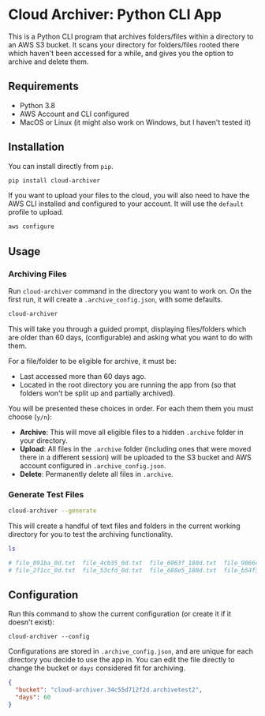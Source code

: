# Cloud Archiver: Python CLI App

This is a Python CLI program that archives folders/files within a directory to an AWS S3 bucket. It scans your directory for folders/files rooted there which haven't been accessed for a while, and gives you the option to archive and delete them.

## Requirements

* Python 3.8
* AWS Account and CLI configured
* MacOS or Linux (it might also work on Windows, but I haven't tested it)

## Installation

You can install directly from `pip`.

```bash
pip install cloud-archiver
```

If you want to upload your files to the cloud, you will also need to have the AWS CLI installed and configured to your account. It will use the `default` profile to upload.

```bash
aws configure
```

## Usage

### Archiving Files

Run `cloud-archiver` command in the directory you want to work on. On the first run, it will create a  `.archive_config.json`, with some defaults.

```bash
cloud-archiver
```

This will take you through a guided prompt, displaying files/folders which are older than 60 days, (configurable) and asking what you want to do with them.

For a file/folder to be eligible for archive, it must be:

* Last accessed more than 60 days ago.
* Located in the root directory you are running the app from (so that folders won't be split up and partially archived).

You will be presented these choices in order. For each them them you must choose (`y/n`):

* **Archive**: This will move all eligible files to a hidden `.archive` folder in your directory.
* **Upload**: All files in the `.archive` folder (including ones that were moved there in a different session) will be uploaded to the S3 bucket and AWS account configured in `.archive_config.json`.
* **Delete**: Permanently delete all files in `.archive`.

### Generate Test Files

```bash
cloud-archiver --generate
```

This will create a handful of text files and folders in the current working directory for you to test the archiving functionality.

```bash
ls

# file_091ba_0d.txt  file_4cb35_0d.txt  file_6063f_180d.txt  file_9066c_180d.txt  file_c0083_180d.txt  test_dir_1
# file_2f1cc_0d.txt  file_53cfd_0d.txt  file_688e5_180d.txt  file_b54f3_180d.txt  file_e15ac_0d.txt    test_dir_2
```

## Configuration

Run this command to show the current configuration (or create it if it doesn't exist):

```
cloud-archiver --config
```

Configurations are stored in `.archive_config.json`, and are unique for each directory you decide to use the app in. You can edit the file directly to change the bucket or `days` considered fit for archiving.

```json
{
  "bucket": "cloud-archiver.34c55d712f2d.archivetest2",
  "days": 60
}
```
